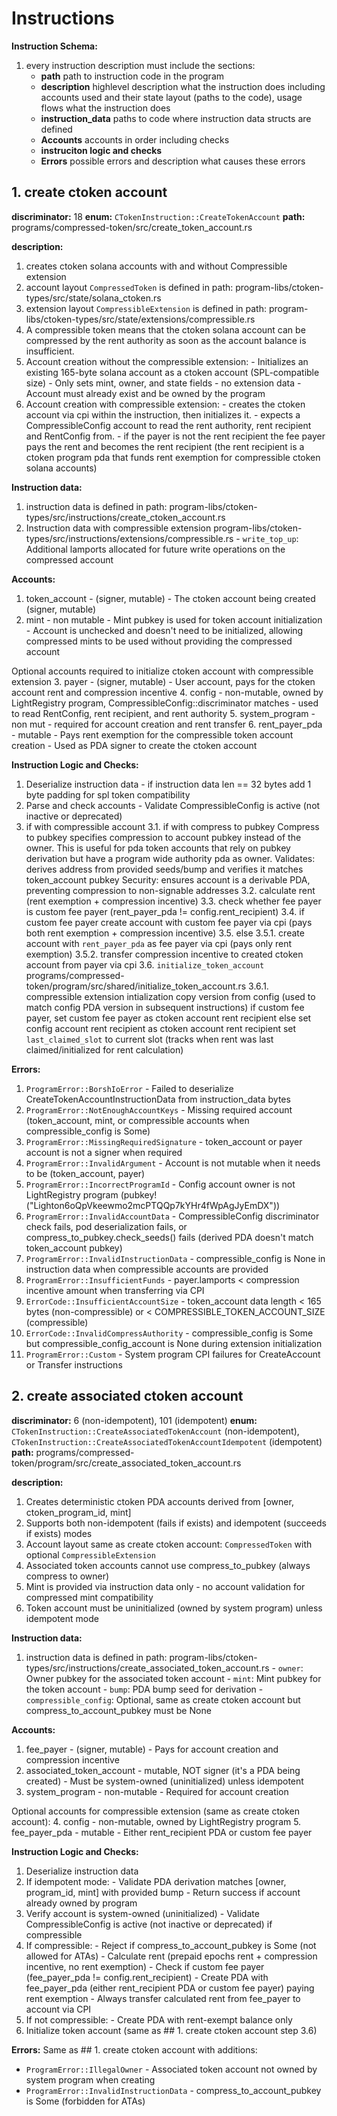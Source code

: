 
# Instructions

**Instruction Schema:**
1. every instruction description must include the sections:
    - **path** path to instruction code in the program
    - **description** highlevel description what the instruction does including accounts used and their state layout (paths to the code), usage flows what the instruction does
    - **instruction_data** paths to code where instruction data structs are defined
    - **Accounts** accounts in order including checks
    - **instruciton logic and checks**
    - **Errors** possible errors and description what causes these errors


## 1. create ctoken account

  **discriminator:** 18
  **enum:** `CTokenInstruction::CreateTokenAccount`
  **path:** programs/compressed-token/src/create_token_account.rs

  **description:**
  1. creates ctoken solana accounts with and without Compressible extension
  2. account layout `CompressedToken` is defined in path: program-libs/ctoken-types/src/state/solana_ctoken.rs
  3. extension layout `CompressibleExtension` is defined in path:
  program-libs/ctoken-types/src/state/extensions/compressible.rs
  4. A compressible token means that the ctoken solana account can be compressed by the rent authority as soon as the account balance is insufficient.
  5. Account creation without the compressible extension:
    - Initializes an existing 165-byte solana account as a ctoken account (SPL-compatible size)
    - Only sets mint, owner, and state fields - no extension data
    - Account must already exist and be owned by the program
  6. Account creation with compressible extension:
    - creates the ctoken account via cpi within the instruction, then initializes it.
    - expects a CompressibleConfig account to read the rent authority, rent recipient and RentConfig from.
    - if the payer is not the rent recipient the fee payer pays the rent and becomes the rent recipient (the rent recipient is a ctoken program pda that funds rent exemption for compressible ctoken solana accounts)

  **Instruction data:**
  1. instruction data is defined in path: program-libs/ctoken-types/src/instructions/create_ctoken_account.rs
  2. Instruction data with compressible extension
  program-libs/ctoken-types/src/instructions/extensions/compressible.rs
    - `write_top_up`: Additional lamports allocated for future write operations on the compressed account

  **Accounts:**
  1. token_account
    - (signer, mutable)
    - The ctoken account being created (signer, mutable)
  2. mint
    - non mutable
    - Mint pubkey is used for token account initialization
    - Account is unchecked and doesn't need to be initialized, allowing compressed mints to be used without providing the compressed account

  Optional accounts required to initialize ctoken account with compressible extension
  3. payer
    - (signer, mutable)
    - User account, pays for the ctoken account rent and compression incentive
  4. config
    - non-mutable, owned by LightRegistry program, CompressibleConfig::discriminator matches
    - used to read RentConfig, rent recipient, and rent authority
  5. system_program
    - non mut
    - required for account creation and rent transfer
  6. rent_payer_pda
    - mutable
    - Pays rent exemption for the compressible token account creation
    - Used as PDA signer to create the ctoken account

  **Instruction Logic and Checks:**
  1. Deserialize instruction data
    - if instruction data len == 32 bytes add 1 byte padding for spl token compatibility
  2. Parse and check accounts
    - Validate CompressibleConfig is active (not inactive or deprecated)
  3. if with compressible account
    3.1. if with compress to pubkey
        Compress to pubkey specifies compression to account pubkey instead of the owner.
        This is useful for pda token accounts that rely on pubkey derivation but have a program wide
        authority pda as owner.
        Validates: derives address from provided seeds/bump and verifies it matches token_account pubkey
        Security: ensures account is a derivable PDA, preventing compression to non-signable addresses
    3.2. calculate rent (rent exemption + compression incentive)
    3.3. check whether fee payer is custom fee payer (rent_payer_pda != config.rent_recipient)
    3.4. if custom fee payer
        create account with custom fee payer via cpi (pays both rent exemption + compression incentive)
    3.5. else
        3.5.1. create account with `rent_payer_pda` as fee payer via cpi (pays only rent exemption)
        3.5.2. transfer compression incentive to created ctoken account from payer via cpi
    3.6. `initialize_token_account`
        programs/compressed-token/program/src/shared/initialize_token_account.rs
        3.6.1. compressible extension intialization
          copy version from config (used to match config PDA version in subsequent instructions)
          if custom fee payer, set custom fee payer as ctoken account rent recipient
          else set config account rent recipient as ctoken account rent recipient
          set `last_claimed_slot` to current slot (tracks when rent was last claimed/initialized for rent calculation)

  **Errors:**
  1. `ProgramError::BorshIoError` - Failed to deserialize CreateTokenAccountInstructionData from instruction_data bytes
  2. `ProgramError::NotEnoughAccountKeys` - Missing required account (token_account, mint, or compressible accounts when compressible_config is Some)
  3. `ProgramError::MissingRequiredSignature` - token_account or payer account is not a signer when required
  4. `ProgramError::InvalidArgument` - Account is not mutable when it needs to be (token_account, payer)
  5. `ProgramError::IncorrectProgramId` - Config account owner is not LightRegistry program (pubkey!("Lighton6oQpVkeewmo2mcPTQQp7kYHr4fWpAgJyEmDX"))
  6. `ProgramError::InvalidAccountData` - CompressibleConfig discriminator check fails, pod deserialization fails, or compress_to_pubkey.check_seeds() fails (derived PDA doesn't match token_account pubkey)
  7. `ProgramError::InvalidInstructionData` - compressible_config is None in instruction data when compressible accounts are provided
  8. `ProgramError::InsufficientFunds` - payer.lamports < compression incentive amount when transferring via CPI
  9. `ErrorCode::InsufficientAccountSize` - token_account data length < 165 bytes (non-compressible) or < COMPRESSIBLE_TOKEN_ACCOUNT_SIZE (compressible)
  10. `ErrorCode::InvalidCompressAuthority` - compressible_config is Some but compressible_config_account is None during extension initialization
  11. `ProgramError::Custom` - System program CPI failures for CreateAccount or Transfer instructions


## 2. create associated ctoken account

  **discriminator:** 6 (non-idempotent), 101 (idempotent)
  **enum:** `CTokenInstruction::CreateAssociatedTokenAccount` (non-idempotent), `CTokenInstruction::CreateAssociatedTokenAccountIdempotent` (idempotent)
  **path:** programs/compressed-token/program/src/create_associated_token_account.rs

  **description:**
  1. Creates deterministic ctoken PDA accounts derived from [owner, ctoken_program_id, mint]
  2. Supports both non-idempotent (fails if exists) and idempotent (succeeds if exists) modes
  3. Account layout same as create ctoken account: `CompressedToken` with optional `CompressibleExtension`
  4. Associated token accounts cannot use compress_to_pubkey (always compress to owner)
  5. Mint is provided via instruction data only - no account validation for compressed mint compatibility
  6. Token account must be uninitialized (owned by system program) unless idempotent mode

  **Instruction data:**
  1. instruction data is defined in path: program-libs/ctoken-types/src/instructions/create_associated_token_account.rs
    - `owner`: Owner pubkey for the associated token account
    - `mint`: Mint pubkey for the token account
    - `bump`: PDA bump seed for derivation
    - `compressible_config`: Optional, same as create ctoken account but compress_to_account_pubkey must be None

  **Accounts:**
  1. fee_payer
    - (signer, mutable)
    - Pays for account creation and compression incentive
  2. associated_token_account
    - mutable, NOT signer (it's a PDA being created)
    - Must be system-owned (uninitialized) unless idempotent
  3. system_program
    - non-mutable
    - Required for account creation

  Optional accounts for compressible extension (same as create ctoken account):
  4. config
    - non-mutable, owned by LightRegistry program
  5. fee_payer_pda
    - mutable
    - Either rent_recipient PDA or custom fee payer

  **Instruction Logic and Checks:**
  1. Deserialize instruction data
  2. If idempotent mode:
    - Validate PDA derivation matches [owner, program_id, mint] with provided bump
    - Return success if account already owned by program
  3. Verify account is system-owned (uninitialized)
    - Validate CompressibleConfig is active (not inactive or deprecated) if compressible
  4. If compressible:
    - Reject if compress_to_account_pubkey is Some (not allowed for ATAs)
    - Calculate rent (prepaid epochs rent + compression incentive, no rent exemption)
    - Check if custom fee payer (fee_payer_pda != config.rent_recipient)
    - Create PDA with fee_payer_pda (either rent_recipient PDA or custom fee payer) paying rent exemption
    - Always transfer calculated rent from fee_payer to account via CPI
  5. If not compressible:
    - Create PDA with rent-exempt balance only
  6. Initialize token account (same as ## 1. create ctoken account step 3.6)

  **Errors:**
  Same as ## 1. create ctoken account with additions:
  - `ProgramError::IllegalOwner` - Associated token account not owned by system program when creating
  - `ProgramError::InvalidInstructionData` - compress_to_account_pubkey is Some (forbidden for ATAs)
